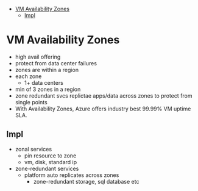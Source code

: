- [VM Availability Zones](#vm-availability-zones)
  - [Impl](#impl)
# VM Availability Zones
* high avail offering
* protect from data center failures
* zones are within a region
* each zone 
  * 1+ data centers
* min of 3 zones in a region
* zone redundant svcs replictae apps/data across zones to protect from single points
* With Availability Zones, Azure offers industry best 99.99% VM uptime SLA.

## Impl
* zonal services
  * pin resource to zone
  * vm, disk, standard ip
* zone-redundant services
  * platform auto replicates across zones
    * zone-redundant storage, sql database etc